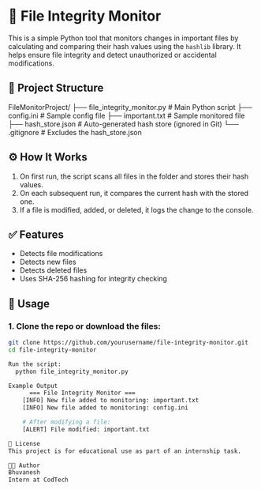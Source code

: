 # 🔐 File Integrity Monitor

This is a simple Python tool that monitors changes in important files by calculating and comparing their hash values using the `hashlib` library. It helps ensure file integrity and detect unauthorized or accidental modifications.

## 📁 Project Structure

FileMonitorProject/
├── file_integrity_monitor.py # Main Python script
├── config.ini # Sample config file
├── important.txt # Sample monitored file
├── hash_store.json # Auto-generated hash store (ignored in Git)
└── .gitignore # Excludes the hash_store.json


## ⚙️ How It Works

1. On first run, the script scans all files in the folder and stores their hash values.
2. On each subsequent run, it compares the current hash with the stored one.
3. If a file is modified, added, or deleted, it logs the change to the console.

## ✅ Features

- Detects file modifications
- Detects new files
- Detects deleted files
- Uses SHA-256 hashing for integrity checking

## 🚀 Usage

### 1. Clone the repo or download the files:
```bash
git clone https://github.com/yourusername/file-integrity-monitor.git
cd file-integrity-monitor

Run the script:
  python file_integrity_monitor.py

Example Output
      === File Integrity Monitor ===
    [INFO] New file added to monitoring: important.txt
    [INFO] New file added to monitoring: config.ini

    # After modifying a file:
    [ALERT] File modified: important.txt

📄 License
This project is for educational use as part of an internship task.

🧑‍💻 Author
Bhuvanesh
Intern at CodTech
